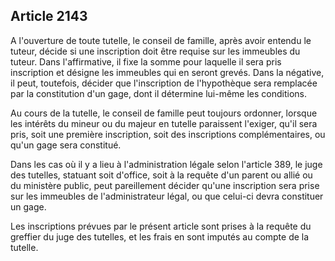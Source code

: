 Article 2143
----
A l'ouverture de toute tutelle, le conseil de famille, après avoir entendu le
tuteur, décide si une inscription doit être requise sur les immeubles du tuteur.
Dans l'affirmative, il fixe la somme pour laquelle il sera pris inscription et
désigne les immeubles qui en seront grevés. Dans la négative, il peut,
toutefois, décider que l'inscription de l'hypothèque sera remplacée par la
constitution d'un gage, dont il détermine lui-même les conditions.

Au cours de la tutelle, le conseil de famille peut toujours ordonner, lorsque
les intérêts du mineur ou du majeur en tutelle paraissent l'exiger, qu'il sera
pris, soit une première inscription, soit des inscriptions complémentaires, ou
qu'un gage sera constitué.

Dans les cas où il y a lieu à l'administration légale selon l'article 389, le
juge des tutelles, statuant soit d'office, soit à la requête d'un parent ou
allié ou du ministère public, peut pareillement décider qu'une inscription sera
prise sur les immeubles de l'administrateur légal, ou que celui-ci devra
constituer un gage.

Les inscriptions prévues par le présent article sont prises à la requête du
greffier du juge des tutelles, et les frais en sont imputés au compte de la
tutelle.

